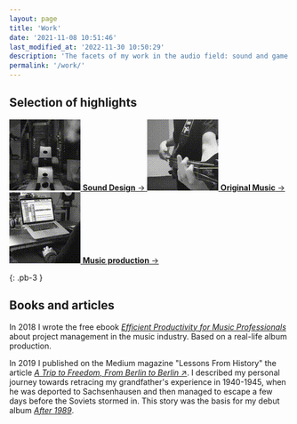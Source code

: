 ```yaml
---
layout: page
title: 'Work'
date: '2021-11-08 10:51:46'
last_modified_at: '2022-11-30 10:50:29'
description: 'The facets of my work in the audio field: sound and game audio designer, professional bass player, music composer and producer — mix and master above all.'
permalink: '/work/'
---
```

## Selection of highlights

<div class="text-center mt-5">
  <a class="d-inline-block border border-2 rounded m2m-bg-alpha text-center my-3 mx-3 px-3 py-3" href="/work/sound-design/">
    <img src="/assets/images/work-sound-design.gif" alt="Animated icon showing scenes from my sound design projects" width="128" height="128">
    <span class="d-block text-center initialism mt-2"><strong>Sound Design</strong> →</span>
  </a>
  <a class="d-inline-block border border-2 rounded m2m-bg-alpha text-center my-3 mx-3 px-3 py-3" href="/work/music/">
    <img src="/assets/images/work-music.gif" alt="Animated icon showing myself playing a bass guitar" width="128" height="128">
    <span class="d-block text-center initialism mt-2"><strong>Original Music</strong> →</span>
  </a>
  <a class="d-inline-block border border-2 rounded m2m-bg-alpha text-center my-3 mx-3 px-3 py-3" href="/work/music-production/">
    <img src="/assets/images/work-music-production.gif" alt="Animated icon showing me in the studio working on some production project" width="128" height="128">
    <span class="d-block text-center initialism mt-2"><strong>Music production</strong> →</span>
  </a>
</div>

{: .pb-3 }
## Books and articles

In 2018 I wrote the free ebook [_Efficient Productivity for Music Professionals_](/work/project-management/) about project management in the music industry. Based on a real-life album production.

In 2019 I published on the Medium magazine "Lessons From History" the article [_A Trip to Freedom, From Berlin to Berlin_ ↗](https://medium.com/lessons-from-history/a-trip-to-freedom-from-berlin-to-berlin-e9725231eb2e). I described my personal journey towards retracing my grandfather's experience in 1940-1945, when he was deported to Sachsenhausen and then managed to escape a few days before the Soviets stormed in. This story was the basis for my debut album [_After 1989_](/work/music/after-1989/).